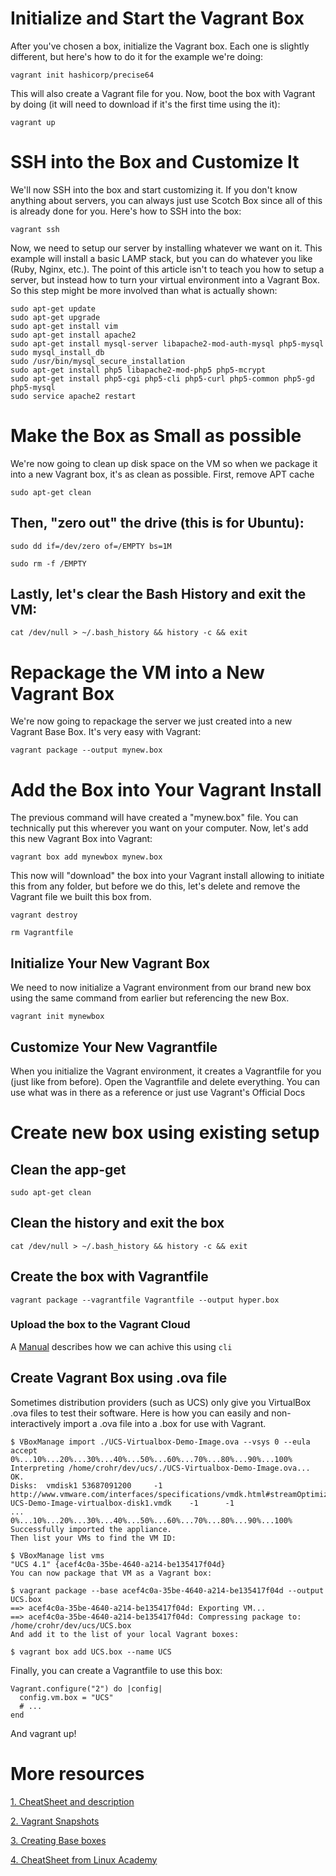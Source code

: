 # Initialize and Start the Vagrant Box

After you've chosen a box, initialize the Vagrant box. Each one is slightly different, but here's how to do it for the example we're doing:

```
vagrant init hashicorp/precise64
```

This will also create a Vagrant file for you. Now, boot the box with Vagrant by doing (it will need to download if it's the first time using the it):

```
vagrant up
```

# SSH into the Box and Customize It

We'll now SSH into the box and start customizing it. If you don't know anything about servers, you can always just use Scotch Box since all of this is already done for you. Here's how to SSH into the box:

```
vagrant ssh
```

Now, we need to setup our server by installing whatever we want on it. This example will install a basic LAMP stack, but you can do whatever you like (Ruby, Nginx, etc.). The point of this article isn't to teach you how to setup a server, but instead how to turn your virtual environment into a Vagrant Box. So this step might be more involved than what is actually shown:

```
sudo apt-get update
sudo apt-get upgrade
sudo apt-get install vim
sudo apt-get install apache2
sudo apt-get install mysql-server libapache2-mod-auth-mysql php5-mysql
sudo mysql_install_db
sudo /usr/bin/mysql_secure_installation
sudo apt-get install php5 libapache2-mod-php5 php5-mcrypt
sudo apt-get install php5-cgi php5-cli php5-curl php5-common php5-gd php5-mysql
sudo service apache2 restart
```

# Make the Box as Small as possible

We're now going to clean up disk space on the VM so when we package it into a new Vagrant box, it's as clean as possible. First, remove APT cache

```
sudo apt-get clean
```

## Then, "zero out" the drive (this is for Ubuntu):

```
sudo dd if=/dev/zero of=/EMPTY bs=1M
```
```
sudo rm -f /EMPTY
```

## Lastly, let's clear the Bash History and exit the VM:

```
cat /dev/null > ~/.bash_history && history -c && exit
```

# Repackage the VM into a New Vagrant Box

We're now going to repackage the server we just created into a new Vagrant Base Box. It's very easy with Vagrant:

```
vagrant package --output mynew.box
```

# Add the Box into Your Vagrant Install

The previous command will have created a "mynew.box" file. You can technically put this wherever you want on your computer. Now, let's add this new Vagrant Box into Vagrant:

```
vagrant box add mynewbox mynew.box
```

This now will "download" the box into your Vagrant install allowing to initiate this from any folder, but before we do this, let's delete and remove the Vagrant file we built this box from.

```
vagrant destroy
```
```
rm Vagrantfile
```

## Initialize Your New Vagrant Box

We need to now initialize a Vagrant environment from our brand new box using the same command from earlier but referencing the new Box.

```
vagrant init mynewbox
```

## Customize Your New Vagrantfile

When you initialize the Vagrant environment, it creates a Vagrantfile for you (just like from before). Open the Vagrantfile and delete everything. You can use what was in there as a reference or just use Vagrant's Official Docs

# Create new box using existing setup

## Clean the app-get
```
sudo apt-get clean
```

## Clean the history and exit the box
```
cat /dev/null > ~/.bash_history && history -c && exit
```

## Create the box with Vagrantfile

```
vagrant package --vagrantfile Vagrantfile --output hyper.box
```
### Upload the box to the Vagrant Cloud

A [Manual](https://www.vagrantup.com/docs/cli/cloud.html) describes how we can achive this using `cli`

## Create Vagrant Box using .ova file

Sometimes distribution providers (such as UCS) only give you VirtualBox .ova files to test their software. Here is how you can easily and non-interactively import a .ova file into a .box for use with Vagrant.

```
$ VBoxManage import ./UCS-Virtualbox-Demo-Image.ova --vsys 0 --eula accept                                                                                                                                   
0%...10%...20%...30%...40%...50%...60%...70%...80%...90%...100%
Interpreting /home/crohr/dev/ucs/./UCS-Virtualbox-Demo-Image.ova...                                                                                                                       
OK.                                                                                                                                                                                                        
Disks:  vmdisk1 53687091200     -1      http://www.vmware.com/interfaces/specifications/vmdk.html#streamOptimized       UCS-Demo-Image-virtualbox-disk1.vmdk    -1      -1                                 
...
0%...10%...20%...30%...40%...50%...60%...70%...80%...90%...100%
Successfully imported the appliance.                           
Then list your VMs to find the VM ID:
```

```
$ VBoxManage list vms
"UCS 4.1" {acef4c0a-35be-4640-a214-be135417f04d}
You can now package that VM as a Vagrant box:
```

```
$ vagrant package --base acef4c0a-35be-4640-a214-be135417f04d --output UCS.box                                                                                                                             
==> acef4c0a-35be-4640-a214-be135417f04d: Exporting VM...                                                                                                                                                
==> acef4c0a-35be-4640-a214-be135417f04d: Compressing package to: /home/crohr/dev/ucs/UCS.box                                                                                           
And add it to the list of your local Vagrant boxes:
```

```
$ vagrant box add UCS.box --name UCS
```

Finally, you can create a Vagrantfile to use this box:
```
Vagrant.configure("2") do |config|
  config.vm.box = "UCS"
  # ...
end
```

And vagrant up!


# More resources

[1. CheatSheet and description](https://elatov.github.io/2014/06/upload-vagrant-box-to-the-vagrant-cloud/)

[2. Vagrant Snapshots](https://www.vagrantup.com/docs/cli/snapshot.html)

[3. Creating Base boxes](https://www.vagrantup.com/docs/virtualbox/boxes.html)

[4. CheatSheet from Linux Academy](https://linuxacademy.com/blog/linux/vagrant-cheat-sheet-get-started-with-vagrant/)
